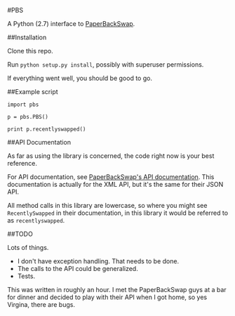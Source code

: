 #PBS

A Python (2.7) interface to [PaperBackSwap](http://www.paperbackswap.com/).

##Installation

Clone this repo.

Run `python setup.py install`, possibly with superuser permissions.

If everything went well, you should be good to go.

##Example script

`import pbs`

`p = pbs.PBS()`

`print p.recentlyswapped()`

##API Documentation

As far as using the library is concerned, the code right now is your best reference.

For API documentation, see [PaperBackSwap's API documentation](http://www.paperbackswap.com/developers/v1-xml.php). This documentation is actually for the XML API, but it's the same for their JSON API.

All method calls in this library are lowercase, so where you might see `RecentlySwapped` in their documentation, in this library it would be referred to as `recentlyswapped`.

##TODO

Lots of things.

* I don't have exception handling. That needs to be done.
* The calls to the API could be generalized.
* Tests.

This was written in roughly an hour. I met the PaperBackSwap guys at a bar for dinner and decided to play with their API when I got home, so yes Virgina, there are bugs.

